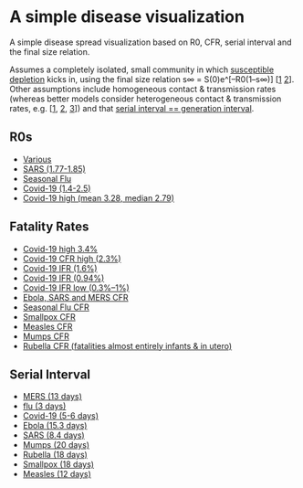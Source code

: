 # A simple disease visualization
A simple disease spread visualization based on R0, CFR, serial interval and the final size relation.

Assumes a completely isolated, small community in which [susceptible depletion](https://royalsocietypublishing.org/doi/pdf/10.1098/rsif.2016.0659) kicks in, using the final size relation s∞ = S(0)e^[–R0(1–s∞)] [[1](https://mathematicsinindustry.springeropen.com/track/pdf/10.1186/s13362-019-0058-7) [2](https://www.ncbi.nlm.nih.gov/pmc/articles/PMC3506030/)]. Other assumptions include homogeneous contact & transmission rates (whereas better models consider heterogeneous contact & transmission rates, e.g. [[1](https://www.ncbi.nlm.nih.gov/pmc/articles/PMC4808916/), [2](https://www.uvm.edu/pdodds/research/papers/years/2005/watts2005a.pdf), [3](https://journals.plos.org/plosone/article?id=10.1371/journal.pone.0120701)]) and that [serial interval == generation interval](https://nccid.ca/publications/glossary-terms-infectious-disease-modelling-proposal-consistent-language/).

## R0s
* [Various](https://en.wikipedia.org/wiki/Basic_reproduction_number)
* [SARS (1.77-1.85)](https://www.biorxiv.org/content/10.1101/2020.01.25.919787v1)
* [Seasonal Flu](https://www.ncbi.nlm.nih.gov/pubmed/19545404)
* [Covid-19 (1.4-2.5)](https://www.who.int/news-room/detail/23-01-2020-statement-on-the-meeting-of-the-international-health-regulations-(2005)-emergency-committee-regarding-the-outbreak-of-novel-coronavirus-(2019-ncov))
* [Covid-19 high (mean 3.28, median 2.79)](https://academic.oup.com/jtm/advance-article/doi/10.1093/jtm/taaa021/5735319)

## Fatality Rates
* [Covid-19 high 3.4%](https://www.who.int/dg/speeches/detail/who-director-general-s-opening-remarks-at-the-media-briefing-on-covid-19---3-march-2020)
* [Covid-19 CFR high (2.3%)](https://ourworldindata.org/coronavirus)
* [Covid-19 IFR (1.6%)](https://www.medrxiv.org/content/10.1101/2020.03.04.20031104v1.full.pdf)
* [Covid-19 IFR (0.94%)](https://institutefordiseasemodeling.github.io/nCoV-public/analyses/first_adjusted_mortality_estimates_and_risk_assessment/2019-nCoV-preliminary_age_and_time_adjusted_mortality_rates_and_pandemic_risk_assessment.html)
* [Covid-19 IFR low (0.3%–1%)](https://www.who.int/docs/default-source/coronaviruse/situation-reports/20200219-sitrep-30-covid-19.pdf?sfvrsn=3346b04f_2)
* [Ebola, SARS and MERS CFR](https://ourworldindata.org/coronavirus)
* [Seasonal Flu CFR](https://en.wikipedia.org/wiki/List_of_human_disease_case_fatality_rates)
* [Smallpox CFR](https://en.wikipedia.org/wiki/Smallpox)
* [Measles CFR](https://www.cdc.gov/vaccines/pubs/pinkbook/downloads/meas.pdf)
* [Mumps CFR](https://en.wikipedia.org/wiki/List_of_human_disease_case_fatality_rates)
* [Rubella CFR (fatalities almost entirely infants & in utero)](https://www.cdc.gov/rubella/about/in-the-us.html)

## Serial Interval
* [MERS (13 days)](https://www.ncbi.nlm.nih.gov/pmc/articles/PMC5930778/)
* [flu (3 days)](https://www.who.int/docs/default-source/coronaviruse/situation-reports/20200306-sitrep-46-covid-19.pdf?sfvrsn=96b04adf_2)
* [Covid-19 (5-6 days)](https://www.who.int/docs/default-source/coronaviruse/situation-reports/20200306-sitrep-46-covid-19.pdf?sfvrsn=96b04adf_2)
* [Ebola (15.3 days)](https://www.sciencedirect.com/science/article/pii/S1755436515000341)
* [SARS (8.4 days)](https://dash.harvard.edu/bitstream/handle/1/25620506/Transmission%20dynamics%20and%20control%20of%20severe%20acute%20respiratory%20syndrome.pdf?sequence=1)
* [Mumps (20 days)](https://www.ncbi.nlm.nih.gov/pmc/articles/PMC5223546/)
* [Rubella (18 days)](https://academic.oup.com/aje/article/180/9/865/2739204)
* [Smallpox (18 days)](https://academic.oup.com/aje/article/180/9/865/2739204)
* [Measles (12 days)](https://academic.oup.com/aje/article/180/9/865/2739204)
